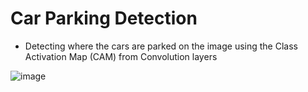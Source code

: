 # Car Parking Detection

- Detecting where the cars are parked on the image using the Class Activation Map (CAM) from Convolution layers

![image](https://user-images.githubusercontent.com/60275617/103426817-1a13b000-4b8a-11eb-8a5b-a4b1a5037e6d.png)
